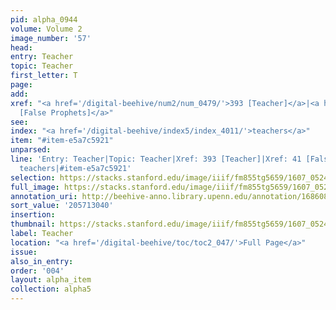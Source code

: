 ```yaml
---
pid: alpha_0944
volume: Volume 2
image_number: '57'
head:
entry: Teacher
topic: Teacher
first_letter: T
page:
add:
xref: "<a href='/digital-beehive/num2/num_0479/'>393 [Teacher]</a>|<a href='/digital-beehive/num1/num_0041/'>41
  [False Prophets]</a>"
see:
index: "<a href='/digital-beehive/index5/index_4011/'>teachers</a>"
item: "#item-e5a7c5921"
unparsed:
line: 'Entry: Teacher|Topic: Teacher|Xref: 393 [Teacher]|Xref: 41 [False Prophets]|Index:
  teachers|#item-e5a7c5921'
selection: https://stacks.stanford.edu/image/iiif/fm855tg5659/1607_0524/287,3040,3080,671/full/0/default.jpg
full_image: https://stacks.stanford.edu/image/iiif/fm855tg5659/1607_0524/full/full/0/default.jpg
annotation_uri: http://beehive-anno.library.upenn.edu/annotation/1686083943142
sort_value: '205713040'
insertion:
thumbnail: https://stacks.stanford.edu/image/iiif/fm855tg5659/1607_0524/287,3040,600,180/250,/0/default.jpg
label: Teacher
location: "<a href='/digital-beehive/toc/toc2_047/'>Full Page</a>"
issue:
also_in_entry:
order: '004'
layout: alpha_item
collection: alpha5
---
```

